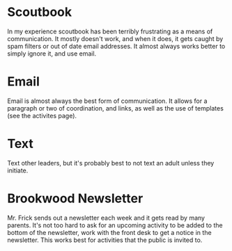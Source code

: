 # Scoutbook
In my experience scoutbook has been terribly frustrating as a means of communication. It mostly doesn't work, and when it does, it gets caught by spam filters or out of date email addresses. It almost always works better to simply ignore it, and use email.

# Email
Email is almost always the best form of communication. It allows for a paragraph or two of coordination, and links, as well as the use of templates (see the activites page).

# Text
Text other leaders, but it's probably best to not text an adult unless they initiate.

# Brookwood Newsletter
Mr. Frick sends out a newsletter each week and it gets read by many parents. It's not too hard to ask for an upcoming activity to be added to the bottom of the newsletter, work with the front desk to get a notice in the newsletter. This works best for activities that the public is invited to.